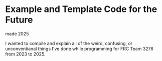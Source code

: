 # Example and Template Code for the Future
made 2025

I wanted to compile and explain all of the weird, confusing, or unconventianal things I've done while programming for FRC Team 3276 from 2023 to 2025.
